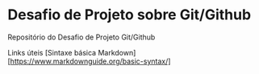 # Desafio de Projeto sobre Git/Github
Repositório do Desafio de Projeto Git/Github

Links úteis
[Sintaxe básica Markdown] [https://www.markdownguide.org/basic-syntax/]

